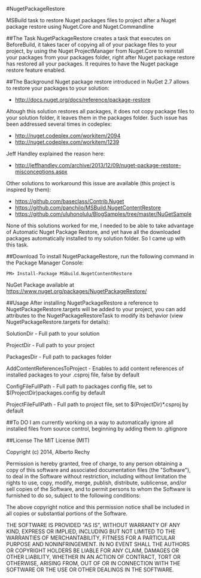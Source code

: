 #NugetPackageRestore

MSBuild task to restore Nuget packages files to project after a Nuget package restore using Nuget.Core and Nuget.Commandline

##The Task
NugetPackageRestore creates a task that executes on BeforeBuild, it takes tacer of copying all of your package files to your project, by using the Nuget ProjectManager from Nuget.Core to reinstall your packages from your packages folder, right after Nuget package restore has restored all your packages. It requires to have the Nuget package restore feature enabled.

##The Background
Nuget package restore introduced in NuGet 2.7 allows to restore your packages to your solution:

- http://docs.nuget.org/docs/reference/package-restore

Altough this solution restores all packages, it does not copy package files to your solution folder, it leaves them in the packages folder. Such issue has been addressed several times in codeplex:

- http://nuget.codeplex.com/workitem/2094
- http://nuget.codeplex.com/workitem/1239

Jeff Handley explained the reason here:
- http://jeffhandley.com/archive/2013/12/09/nuget-package-restore-misconceptions.aspx

Other solutions to workaround this issue are available (this project is inspired by them):
- https://github.com/baseclass/Contrib.Nuget
- https://github.com/panchilo/MSBuild.NugetContentRestore
- https://github.com/uluhonolulu/BlogSamples/tree/master/NuGetSample

None of this solutions worked for me, I needed to be able to take advantage of Automatic Nuget Package Restore, and yet have all the downloaded packages automatically installed to my solution folder. So I came up with this task.

##Download
To install NugetPackageRestore, run the following command in the Package Manager Console:
    
	PM> Install-Package MSBuild.NugetContentRestore
	
NuGet Package available at https://www.nuget.org/packages/NugetPackageRestore/

##Usage
After installing NugetPackageRestore a reference to NugetPackageRestore.targets will be added to your project, you can add attributes to the NugetPackageRestoreTask to modify its behavior (view NugetPackageRestore.targets for details):

SolutionDir - Full path to your solution

ProjectDir - Full path to your project

PackagesDir - Full path to packages folder

AddContentReferencesToProject - Enables to add content references of installed packages to your .csproj file, false by 
default

ConfigFileFullPath - Full path to packages config file, set to $(ProjectDir)packages.config by default

ProjectFileFullPath - Full path to project file, set to $(ProjectDir)*.csproj by default

##To DO
I am currently working on a way to automatically ignore all installed files from source control, beginning by adding them to .gitignore

##License
The MIT License (MIT)

Copyright (c) 2014, Alberto Rechy

Permission is hereby granted, free of charge, to any person obtaining a copy
of this software and associated documentation files (the "Software"), to deal
in the Software without restriction, including without limitation the rights
to use, copy, modify, merge, publish, distribute, sublicense, and/or sell
copies of the Software, and to permit persons to whom the Software is
furnished to do so, subject to the following conditions:

The above copyright notice and this permission notice shall be included in all
copies or substantial portions of the Software.

THE SOFTWARE IS PROVIDED "AS IS", WITHOUT WARRANTY OF ANY KIND, EXPRESS OR
IMPLIED, INCLUDING BUT NOT LIMITED TO THE WARRANTIES OF MERCHANTABILITY,
FITNESS FOR A PARTICULAR PURPOSE AND NONINFRINGEMENT. IN NO EVENT SHALL THE
AUTHORS OR COPYRIGHT HOLDERS BE LIABLE FOR ANY CLAIM, DAMAGES OR OTHER
LIABILITY, WHETHER IN AN ACTION OF CONTRACT, TORT OR OTHERWISE, ARISING FROM,
OUT OF OR IN CONNECTION WITH THE SOFTWARE OR THE USE OR OTHER DEALINGS IN THE
SOFTWARE.
